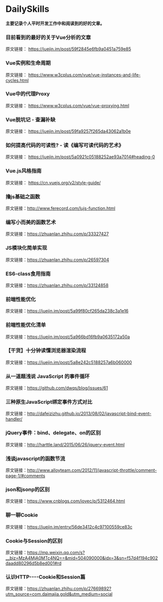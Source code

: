 # DailySkills
**主要记录个人平时开发工作中和阅读到的好的文章。**

### 目前看到的最好的关于Vue分析的文章  

原文链接：  https://juejin.im/post/59f2845e6fb9a0451a759e85

### Vue实例和生命周期 

 原文链接： https://www.w3cplus.com/vue/vue-instances-and-life-cycles.html

### Vue中的代理Proxy

原文链接： https://www.w3cplus.com/vue/vue-proxying.html

### Vue脱坑记 - 查漏补缺

 原文链接： https://juejin.im/post/59fa9257f265da43062a1b0e

### 如何提高代码的可读性? - 读《编写可读代码的艺术》

原文链接：  https://juejin.im/post/5a0921c05188252ae93a7014#heading-0

### Vue.js风格指南

原文链接： https://cn.vuejs.org/v2/style-guide/

### 撸js基础之函数

原文链接：http://www.ferecord.com/lujs-function.html

### 编写小而美的函数艺术
原文链接：https://zhuanlan.zhihu.com/p/33327427
### JS模块化简单实现
原文链接：https://zhuanlan.zhihu.com/p/26597304
### ES6-class食用指南
原文链接：https://zhuanlan.zhihu.com/p/33124858
### 前端性能优化
原文链接：https://juejin.im/post/5a99f80cf265da238c3a1e16
### 前端性能优化清单
原文链接：https://juejin.im/post/5a966bd16fb9a0635172a50a
### 【干货】十分钟读懂浏览器渲染流程
原文链接：https://juejin.im/post/5a8e242c5188257a6b060000
### 从一道题浅说 JavaScript 的事件循环
原文链接：https://github.com/dwqs/blog/issues/61
### 三种原生JavaScript绑定事件方式对比
原文链接：http://dafeizizhu.github.io/2013/08/02/javascript-bind-event-handler/
### jQuery事件：bind、delegate、on的区别
原文链接：http://harttle.land/2015/06/26/jquery-event.html
### 浅谈javascript的函数节流
原文链接：http://www.alloyteam.com/2012/11/javascript-throttle/comment-page-1/#comments
### json和jsonp的区别
原文链接：https://www.cnblogs.com/iovec/p/5312464.html
### 聊一聊Cookie
原文链接：https://juejin.im/entry/56de3412c4c97100559ce83c

### Cookie与Session的区别

原文链接：https://mp.weixin.qq.com/s?__biz=MzA4MjA0MTc4NQ==&mid=504090000&idx=3&sn=f57d4f194c902daadd80296d5b8ed001#rd
### 认识HTTP----Cookie和Session篇
原文链接：https://zhuanlan.zhihu.com/p/27669892?utm_source=com.daimajia.gold&utm_medium=social